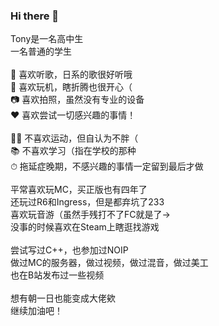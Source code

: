 ### Hi there 👋

<!--
**TTTTTony32/TTTTTony32** is a ✨ _special_ ✨ repository because its `README.md` (this file) appears on your GitHub profile.

Here are some ideas to get you started:

- 🔭 I’m currently working on ...
- 🌱 I’m currently learning ...
- 👯 I’m looking to collaborate on ...
- 🤔 I’m looking for help with ...
- 💬 Ask me about ...
- 📫 How to reach me: ...
- 😄 Pronouns: ...
- ⚡ Fun fact: ...
-->
<p>
Tony是一名高中生<br>
一名普通的学生<br>
<br>
🎵 喜欢听歌，日系的歌很好听哦<br>
🔨 喜欢玩机，瞎折腾也很开心（<br>
📷 喜欢拍照，虽然没有专业的设备<br>
❤️ 喜欢尝试一切感兴趣的事情！<br>
<br>
🧗‍♂️ 不喜欢运动，但自认为不胖（<br>
📚 不喜欢学习（指在学校的那种<br>
⏱ 拖延症晚期，不感兴趣的事情一定留到最后才做<br>
<br>
平常喜欢玩MC，买正版也有四年了<br>
还玩过R6和Ingress，但是都弃坑了233<br>
喜欢玩音游（虽然手残打不了FC就是了→<br>
没事的时候喜欢在Steam上瞎逛找游戏<br>
<br>
尝试写过C++，也参加过NOIP<br>
做过MC的服务器，做过视频，做过混音，做过美工<br>
也在B站发布过一些视频<br>
<br>
想有朝一日也能变成大佬欸<br>
继续加油吧！
</p>
